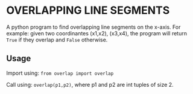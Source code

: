 # OVERLAPPING LINE SEGMENTS
A python program to find overlapping line segments on the x-axis. For example: given two coordinantes (x1,x2), (x3,x4), the program will return `True` if they overlap and `False` otherwise.

## Usage

Import using: `from overlap import overlap`

Call using: `overlap(p1,p2)`, where p1 and p2 are int tuples of size 2.
